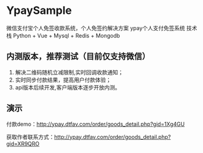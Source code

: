 # YpaySample
微信支付宝个人免签收款系统，个人免签约解决方案
ypay个人支付免签系统
技术栈 Python + Vue + Mysql + Redis + Mongodb

## 内测版本，推荐测试（目前仅支持微信）
1. 解决二维码随机立减限制,实时回调收款通知；
2. 实时同步付款结果，提高用户付款体验；
3. api版本后续开发,客户端版本逐步开放内测。

## 演示
付款demo：http://ypay.dtfav.com/order/goods_detail.php?gid=1Xg4GU
  
获取作者联系方式：http://ypay.dtfav.com/order/goods_detail.php?gid=XR9QRO
